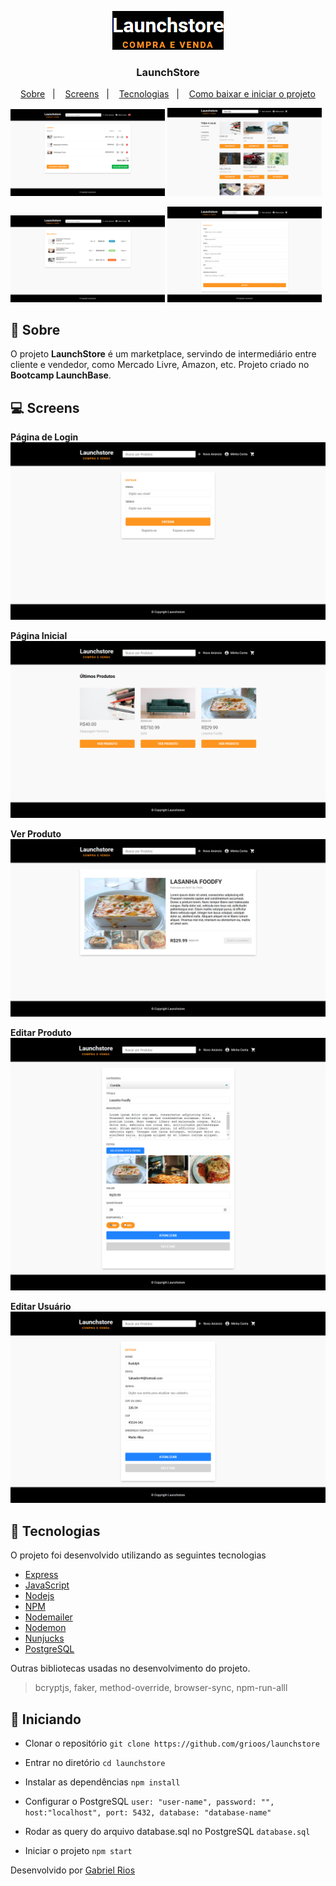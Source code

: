 <p align="center">
    <img src="/assets/logo.png" alt="Logo">
    <h3 align="center">LaunchStore</h3>
</p>

<p align="center">
  <a href="#bookmark-sobre">Sobre</a>&nbsp;&nbsp;&nbsp;|&nbsp;&nbsp;&nbsp;
  <a href="#computer-screens">Screens</a>&nbsp;&nbsp;&nbsp;|&nbsp;&nbsp;&nbsp;
  <a href="#rocket-tecnologias">Tecnologias</a>&nbsp;&nbsp;&nbsp;|&nbsp;&nbsp;&nbsp;
  <a href="#open_file_folder-iniciando">Como baixar e iniciar o projeto</a>
</p>

<!-- <h1 align="center">
    <img src="/github/gym-manager.gif" height="50%">
</h1> -->

<p>
    <img src="/assets/cart.png"  width="49%" height"100%">
    <img src="/assets/filter.png"  width="49%" height"100%">
</p>

<p>
    <img src="/assets/my-orders.png" width="49%" height"100%">
    <img src="/assets/register-user.png" width="49%" height"100%">
</p>

## :bookmark: Sobre

O projeto **LaunchStore** é um marketplace, servindo de intermediário entre cliente e vendedor, como Mercado Livre, Amazon, etc. Projeto criado no **Bootcamp LaunchBase**.

## :computer: Screens

**Página de Login**
![Imagem da Página de Login](/assets/login.png)

**Página Inicial**
![Imagem da Página de Inicial](/assets/home.png)

**Ver Produto**
![Imagem da Página de Ver Produto](/assets/show-product.png)

**Editar Produto**
![Imagem da Página de Editar Produto](/assets/edit-product.png)

**Editar Usuário**
![Imagem da Página de Editar Usuário](/assets/edit-user.png)

## :rocket: Tecnologias

O projeto foi desenvolvido utilizando as seguintes tecnologias

- [Express](https://expressjs.com/pt-br/)
- [JavaScript](https://www.javascript.com/)
- [Nodejs](https://nodejs.org/en/)
- [NPM](https://www.npmjs.com/)
- [Nodemailer](https://nodemailer.com/about/)
- [Nodemon](https://nodemon.io/)
- [Nunjucks](https://mozilla.github.io/nunjucks/)
- [PostgreSQL](https://www.postgresql.org/)

Outras bibliotecas usadas no desenvolvimento do projeto.

<blockquote>bcryptjs, faker, method-override, browser-sync, npm-run-alll</blockquote>

## :open_file_folder: Iniciando

- Clonar o repositório
`git clone https://github.com/grioos/launchstore`

- Entrar no diretório
`cd launchstore`

- Instalar as dependências
`npm install`

- Configurar o PostgreSQL
`user: "user-name",
password: "",
host:"localhost",
port: 5432,
database: "database-name"
`

- Rodar as query do arquivo database.sql no PostgreSQL
`database.sql`

- Iniciar o projeto
`npm start`

Desenvolvido por [Gabriel Rios](https://www.linkedin.com/in/grioos/)
